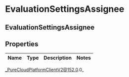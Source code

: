 # EvaluationSettingsAssignee

## EvaluationSettingsAssignee

## Properties

|Name | Type | Description | Notes|
|------------ | ------------- | ------------- | -------------|



_PureCloudPlatformClientV2@152.0.0_

